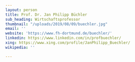 ```yaml
---
layout: person
title: Prof. Dr. Jan Philipp Büchler
sub_heading: Wirtschaftsprofessor
thumbnail: "/uploads/2019/08/09/buechler.jpg"
email: ''
website: 'https://www.fh-dortmund.de/buechler/'
linkedin: https://www.linkedin.com/in/profbuechler/
xing: https://www.xing.com/profile/JanPhilipp_Buechler/
wikipedia: ''

---
```

